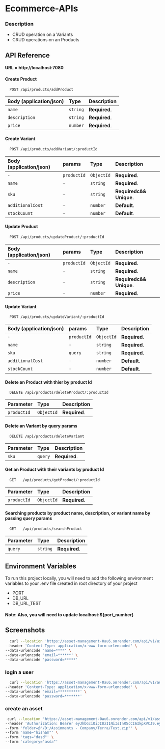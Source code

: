 # Ecommerce-APIs

### Description

- CRUD operation on a Variants
- CRUD operations on an Products 
  

## API Reference

#### URL = http://localhost:7080

#### Create Product

```http
  POST /api/products/addProduct
```

| Body (application/json)        | Type     | Description   |
| :----------------------        | :------- | :------------ |
| `name`                         | `string` | **Required**. |
| `description`                  | `string` | **Required**. |
| `price`                        | `number` | **Required**. |


#### Create Variant

```http
  POST /api/products/addVariant/:productId
```

| Body (application/json) | params      | Type       | Description   |
| :---------------------- | :--------   | :--------- | :------------ |
| `-`                     | `productId` | `ObjectId` | **Required**. |
| `name`                  | `-`         | `string`   | **Required**. |
| `sku`                   | `-`         | `string`   | **Requiredc&& Unique**. |
| `additionalCost`        | `-`         | `number`    | **Default**. |
| `stockCount`            | `-`         | `number`    | **Default**. |

#### Update Product

```http
  POST /api/products/updateProduct/:productId
```

| Body (application/json) | params      | Type       | Description   |
| :---------------------- | :--------   | :--------- | :------------ |
| `-`                     | `productId` | `ObjectId` | **Required**. |
| `name`                  | `-`         | `string`   | **Required**. |
| `description`           | `-`         | `string`   | **Requiredc&& Unique**. |
| `price`                 | `-`         | `number`    | **Required**. |

#### Update Variant

```http
  POST /api/products/updateVariant/:productId
```

| Body (application/json) | params      | Type       | Description   |
| :---------------------- | :--------   | :--------- | :------------ |
| `-`                     | `productId` | `ObjectId` | **Required**. |
| `name`                  | `-`         | `string`   | **Required**. |
| `sku`                   | `query`     | `string`   | **Required**. |
| `additionalCost`        | `-`         | `number`    | **Default**. |
| `stockCount`            | `-`         | `number`    | **Default**. |

#### Delete an Product with thier by product Id 

```http
  DELETE /api/products/deleteProduct/:productId
```

| Parameter | Type       | Description   |
| :-------- | :--------- | :------------ |
| `productId` | `ObjectId` | **Required**. |

#### Delete an Variant by query params

```http
  DELETE /api/products/deleteVariant
```

| Parameter | Type       | Description   |
| :-------- | :--------- | :------------ |
| `sku`     | `query`    | **Required**. |

#### Get an Product with their variants by product Id

```http
  GET   /api/products/getProduct/:productId
```

| Parameter | Type       | Description   |
| :-------- | :--------- | :------------ |
| `productId` | `ObjectId` | **Required**. |

#### Searching products by product name, description, or variant name by passing query params

```http
  GET   /api/products/searchProduct
```

| Parameter | Type       | Description   |
| :-------- | :--------- | :------------ |
| `query`   | `string` | **Required**. |



## Environment Variables

To run this project locally, you will need to add the following environment variables to your .env file created in root directory of your project

- PORT
- DB_URL
- DB_URL_TEST

#### Note: Also, you will need to update   localhost:${port_number}

## Screenshots



```bash
  curl --location 'https://asset-management-0au6.onrender.com/api/v1/user/create' \
--header 'Content-Type: application/x-www-form-urlencoded' \
--data-urlencode 'name=****' \
--data-urlencode 'email=******' \
--data-urlencode 'password=*****'
```

### login a user

```bash
  curl --location 'https://asset-management-0au6.onrender.com/api/v1/auth/login' \
--header 'Content-Type: application/x-www-form-urlencoded' \
--data-urlencode 'email=**********' \
--data-urlencode 'password=*******'
```

### create an asset

```bash
 curl --location 'https://asset-management-0au6.onrender.com/api/v1/asset/create/647a68e7be01b54e1ab9dd10' \
--header 'Authorization: Bearer eyJhbGciOiJIUzI1NiIsInR5cCI6IkpXVCJ9.eyJpZCI6IjY0N2E2OGU3YmUwMWI1NGUxYWI5ZGQxHCIsImlhdCI6MTY4NTkxNDc4N30.M1jrZBHBrA7uiqOFydbjZ7hHgMhSEZ0bfJA6Tv6i79Q' \
--form 'folder=@"/D:/Assinments - Company/Terra/Test.zip"' \
--form 'name="hisham"' \
--form 'tags="dasd"' \
--form 'category="asda"'
```
